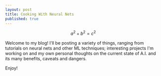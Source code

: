 ```yaml
---
layout: post
title: Cooking With Neural Nets
published: true
---
```

$$a^2 + b^2 = c^2$$

Welcome to my blog! I'll be posting a variety of things, ranging from tutorials on neural nets and other ML techniques; interesting projects I'm working on and my own personal thoughts on the current state of A.I. and its many benefits, caveats and dangers. 

Enjoy!

